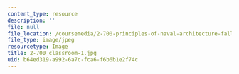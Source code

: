 ```yaml
---
content_type: resource
description: ''
file: null
file_location: /coursemedia/2-700-principles-of-naval-architecture-fall-2014/b64ed319a9926a7cfca6f6b6b1e2f74c_2-700_classroom-1.jpg
file_type: image/jpeg
resourcetype: Image
title: 2-700_classroom-1.jpg
uid: b64ed319-a992-6a7c-fca6-f6b6b1e2f74c
---
```

